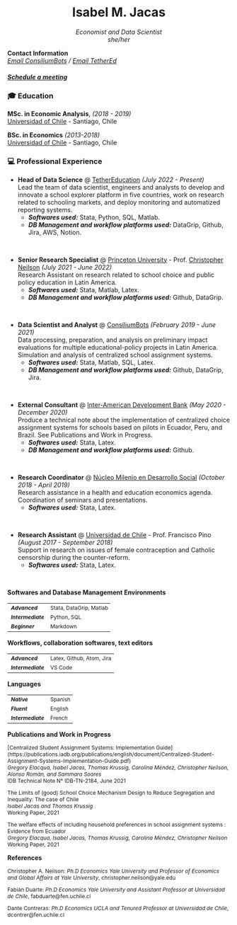 # <center> Isabel M. Jacas </center>
<center> <i>Economist and Data Scientist <br>
she/her <br> </i> </center>

<b>Contact Information</b> <br>
<i> [Email ConsiliumBots](mailto:isa@consiliumbots.com) / [Email TetherEd](mailto:isa@tether.education) </i> <br>
##### <i> [Schedule a meeting](|https://calendly.com/isajacas) </i> <br>

<!--
<b>Education</b>
<table border="0">
 <tr>
 <td><i style="font-size:12px"> 2018 - 2019</i></td>
 <td style="font-size:12px"><b>MSc. in Economic Analysis</b>, University of Chile. <i> Ranked 6/23</i></td>
 </tr>
 <tr>
 <td><i style="font-size:12px"> 2013 - 2019</i></td>
 <td style="font-size:12px"><b>BSc. in Economics</b>, University of Chile. <i> Ranked 4/54</i></td>
 </tr>
</table> -->

### 🎓 Education

**MSc. in Economic Analysis**, _(2018 - 2019)_<br>
[Universidad of Chile](https://www.uchile.cl/postgrados/92182/analisis-economico) - Santiago, Chile <br>

**BSc. in Economics** _(2013-2018)_<br>
[Universidad of Chile](https://fen.uchile.cl/) - Santiago, Chile <br>


### 💻 Professional Experience

* **Head of Data Science** @ [TetherEducation](https://www.tether.education/) _(July 2022 - Present)_ <br>
Lead the team of data scientist, engineers and analysts to develop and innovate a school explorer platform in five countries, work on research related to schooling markets, and deploy monitoring and automatized reporting systems.
    * **_Softwares used:_** Stata, Python, SQL, Matlab.
    * **_DB Management and workflow platforms used:_** DataGrip, Github, Jira, AWS, Notion.
<br>

* **Senior Research Specialist** @ [Princeton University](https://irs.princeton.edu/) - Prof. [Christopher Neilson](https://christopherneilson.github.io/) _(July 2021 - June 2022)_ <br>
Research Assistant on research related to school choice and public policy education in Latin America.
    * **_Softwares used:_** Stata, Matlab, Latex.
    * **_DB Management and workflow platforms used:_** Github, DataGrip.
<br>

* **Data Scientist and Analyst** @ [ConsiliumBots](https://www.consiliumbots.com/) _(February 2019 - June 2021)_ <br>
Data processing, preparation, and analysis on preliminary impact evaluations for multiple educational-policy projects in Latin America. Simulation and analysis of centralized school assignment systems.
    * **_Softwares used:_** Stata, Matlab, SQL, Latex.
    * **_DB Management and workflow platforms used:_** Github, DataGrip, Jira.
<br>

* **External Consultant** @ [Inter-American Development Bank](https://www.iadb.org/) _(May 2020 - December 2020)_ <br>
Produce a technical note about the implementation of centralized choice assignment systems for schools based on pilots in Ecuador, Peru, and Brazil. See Publications and Work in Progress.</td>
    * **_Softwares used:_** Stata, Latex.
    * **_DB Management and workflow platforms used:_** Github.
<br>

* **Research Coordinator** @ [Núcleo Milenio en Desarrollo Social](https://nucleodesoc.cl/) _(October 2018 - April 2019)_ <br>
Research assistance in a health and education economics agenda. Coordination of seminars and presentations.</td>
    * **_Softwares used:_** Stata, Latex.
<br>

* **Research Assistant** @ [Universidad de Chile](https://fen.uchile.cl/) - Prof. Francisco Pino _(August 2017 - September 2018)_ <br>
Support in research on issues of female contraception and Catholic censorship during the counter-reform. </td>
    * **_Softwares used:_** Stata, Latex.
<br>

<!--
<b>Professional Experience</b>
<table border="0">
<tr>
<td><i style="font-size:12px"> July 2022 - today </i></td>
<td style="font-size:12px"><b>Head of Data Science </b> - <i> TetherEducation </i> <br>
     Lead the team of data scientist, engineers and analysts to develop and innovate a school explorer platform in five countries, work on research related to schooling markets, and deploy monitoring and automatized reporting systems. </td>
</tr>
<tr>
<td><i style="font-size:12px"> July 2021 - June 2022 </i></td>
<td style="font-size:12px"><b>Senior Research Specialist </b> - <i> Prof. Christopher Neilson - Princeton University </i> <br>
     Research Assistant of Professor [Christopher Neilson] (https://christopherneilson.github.io/) on research related to school choice and public policy education in Latin America. </td>
</tr>
 <tr>
 <td><i style="font-size:12px"> February 2019 - June 2021</i></td>
 <td style="font-size:12px"><b>Data Scientist and Analyst </b> - <i> ConsiliumBots </i> <br>
      Data processing, preparation, and analysis on preliminary impact evaluations for multiple educational-policy projects in Latin America. Simulation and analysis of centralized school assignment systems.
      </td>
 </tr>
 <tr>
 <td><i style="font-size:12px"> May 2020 - December 2020</i></td>
 <td style="font-size:12px"><b>External Consultant </b> - <i> Inter-American Development Bank </i> <br>
      Produce a technical note about the implementation of centralized choice assignment systems for schools based on pilots in Ecuador, Peru, and Brazil. See Publications and Work in Progress.</td>
 </tr>
 <tr>
 <td><i style="font-size:12px"> October 2018 - April 2019</i></td>
 <td style="font-size:12px"><b>Research Coordinator </b> - <i> Núcleo Milenio en Desarrollo Social </i> <br>
      Research assistance in a health and education economics agenda. Coordination of seminars and presentations.</td>
 </tr>
 <tr>
 <td><i style="font-size:12px"> August 2017 - September 2018</i></td>
 <td style="font-size:12px"><b>Research Assistant </b> - <i> Prof. Francisco Pino - University of Chile </i> <br>
      Support in research on issues of female contraception and Catholic censorship during the counter-reform.</td>
 </tr>
 </table> -->


 <b>Softwares and Database Management Environments</b>
 <table border="0">
  <tr>
  <td><i style="font-size:12px"><b> Advanced </b></i></td>
  <td style="font-size:12px"> Stata, DataGrip, Matlab </td>
  </tr>
  <tr>
  <td><i style="font-size:12px"><b> Intermediate </b></i></td>
  <td style="font-size:12px"> Python, SQL </td>
  </tr>
  <tr>
  <td><i style="font-size:12px"><b> Beginner </b></i></td>
  <td style="font-size:12px"> Markdown </td>
  </tr>
 </table>


 <b>Workflows, collaboration softwares, text editors</b>
 <table border="0">
  <tr>
  <td><i style="font-size:12px"><b> Advanced </b></i></td>
  <td style="font-size:12px"> Latex, Github, Atom, Jira </td>
  </tr>
  <tr>
  <td><i style="font-size:12px"><b> Intermediate </b></i></td>
  <td style="font-size:12px"> VS Code </td>
  </tr>
 </table>


 <b>Languages</b>
 <table border="0">
  <tr>
  <td><i style="font-size:12px"><b> Native </b></i></td>
  <td style="font-size:12px"> Spanish </td>
  </tr>
  <tr>
  <td><i style="font-size:12px"><b> Fluent </b></i></td>
  <td style="font-size:12px"> English </td>
  </tr>
  <tr>
  <td><i style="font-size:12px"><b> Intermediate </b></i></td>
  <td style="font-size:12px"> French </td>
  </tr>
 </table>

 <b>Publications and Work in Progress</b>

 <p style="font-size:12px">[Centralized Student Assignment Systems: Implementation Guide](https://publications.iadb.org/publications/english/document/Centralized-Student-Assignment-Systems-Implementation-Guide.pdf) <br> <i> Gregory Elacqua, Isabel Jacas, Thomas Krussig, Carolina Méndez, Christopher Neilson, Alonso Román, and Sammara Soares </i> <br> IDB Technical Note N° IDB-TN-2184, June 2021 <br>

 <p style="font-size:12px">The Limits of (good) School Choice Mechanism Design to Reduce Segregation and Inequality: The case of Chile <br> <i> Isabel Jacas and Thomas Krussig </i> <br> Working Paper, 2021 <br>

  <p style="font-size:12px">The welfare effects of including household preferences in school assignment systems : Evidence from Ecuador <br> <i> Gregory Elacqua, Isabel Jacas, Thomas Krussig, Carolina Méndez, Christopher Neilson </i> <br> Working Paper, 2021 <br>

 <b>References</b>

<p style="font-size:12px">Christopher A. Neilson: <i>Ph.D Economics Yale University and Professor of Economics and Global Affairs at Yale University</i>, christopher.neilson@yale.edu <br>
<p style="font-size:12px">Fabián Duarte: <i>Ph.D Economics Yale University and Assistant Professor at Universidad de Chile</i>, fabduarte@fen.uchile.cl <br>
<p style="font-size:12px">Dante Contreras: <i>Ph.D Economics UCLA and Tenured Professor at Universidad de Chile</i>, dcontrer@fen.uchile.cl

